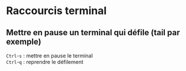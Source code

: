 # Raccourcis terminal

## Mettre en pause un terminal qui défile (tail par exemple)

`Ctrl`-`s` : mettre en pause le terminal\
`Ctrl`-`q` : reprendre le défilement
